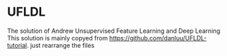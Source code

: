 UFLDL
=====

The solution of Andrew Unsupervised Feature Learning and Deep Learning
 This solution is mainly copyed from https://github.com/danluu/UFLDL-tutorial. just rearrange the files
